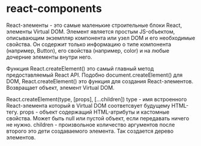 # react-components

React-элементы - это самые маленькие строительные блоки React, элементы Virtual DOM.
Элемент является простым JS-объектом, описывающим экземпляр компонента или узел DOM и его необходимые свойства. Он содержит только информацию о типе компонента (например, Button), его свойства (например, color) и на любые дочерние элементы внутри него.

Функция React.createElement() это самый главный метод предоставляемый React API. Подобно document.createElement() для DOM,
React.createElement() это функция для создания React-элементов. Возвращает объект, элемент Virtual DOM.

React.createElement(type, [props], [...children])
type - имя встроенного React-элемента который в Virtual DOM соответсвует будущему HTML-тегу.
props - объект содержащий HTML-атрибуты и кастомные свойства. Может быть null или пустой объект, если передавать ничего не нужно.
children - произвольное количество аргументов после второго это дети создаваемого элемента. Так создается дерево элементов.